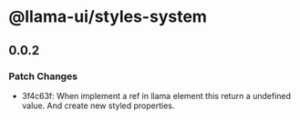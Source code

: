 # @llama-ui/styles-system

## 0.0.2
### Patch Changes

- 3f4c63f: When implement a ref in llama element this return a undefined value. And create new styled properties.
